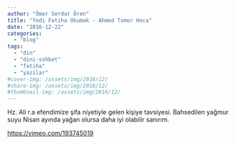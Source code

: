 ```yaml
---
author: "Ömer Serdar Ören"
title: "Yedi Fatiha Okumak - Ahmed Tomor Hoca"
date: "2016-12-22"
categories: 
  - "blog"
tags: 
  - "din"
  - "dini-sohbet"
  - "fatiha"
  - "yazilar"
#cover-img: /assets/img/2016/12/
#share-img: /assets/img/2016/12/
#thumbnail-img: /assets/img/2016/12/
---
```


Hz. Ali r.a efendimize şifa niyetiyle gelen kişiye tavsiyesi. Bahsedilen yağmur suyu Nisan ayında yağan olursa daha iyi olabilir sanırım.

<https://vimeo.com/193745019>